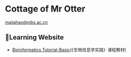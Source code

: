 # Cottage of Mr Otter
majiahao@nibs.ac.cn
## 📖Learning Website
  * [Bioinformatics Tutorial-Basic](https://lulab2.gitbook.io/teaching/)(《生物信息学实践》课程教材)
